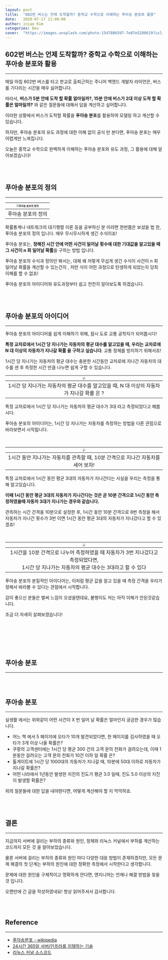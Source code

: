 ```yaml
---
layout: post
title:  "602번 버스는 언제 도착할까? 중학교 수학으로 이해하는 푸아송 분포와 활용"
date:   2020-07-17 21:00:00
author: injae Kim
categories: Dev
cover:  "https://images.unsplash.com/photo-1547886597-7e87e5288619?ixlib=rb-1.2.1&ixid=eyJhcHBfaWQiOjEyMDd9&auto=format&fit=crop&w=752&q=80"
---
```


## 602번 버스는 언제 도착할까? 중학교 수학으로 이해하는 푸아송 분포와 활용

---

매일 아침 602번 버스를 타고 판교로 출퇴근하는 주니어 백엔드 개발자 라이언은, 버스를 기다리는 시간을 매우 싫어합니다.

따라서, **버스가 5분 안에 도착 할 확률 얼마일까?,  15분 안에 버스가 2대 이상 도착 할 확률은 얼마일까?** 와 같은 질문들에 대해서 답을 계산하고 싶어합니다.

이러한 상황에서 버스가 도착할 확률을 **푸아송 분포**를 활용하여 모델링 하고 계산할 수 있습니다.

하지만, 푸아송 분포의 유도 과정에 대한 이해 없이 공식 만 본다면, 푸아송 분포는 매우 어렵게만 느껴집니다.

오늘은 중학교 수학으로 완벽하게 이해하는 푸아송 분포와 유도 과정, 그 활용에 대해 알아보겠습니다!

<br/>

<br/>

## 푸아송 분포의 정의

---

| <img src="https://wikimedia.org/api/rest_v1/media/math/render/svg/93ad8e91a5a4611aeac25ad18a63acb1ba2a7a3d" alt="푸아송 분포의 정의" style="zoom:50%;" /> |
| :----------------------------------------------------------: |
|                      푸아송 분포의 정의                      |

확률통계나 네트워크의 대기행렬 이론 등을 공부하신 분 이라면 한번쯤은 보셨을 법 한, 푸아송 분포의 정의 입니다. 매우 무시무시하게 생긴 수식이죠!

푸아송 분포는, **정해진 시간 안에 어떤 사건이 일어날 횟수에 대한 기대값을 알고있을 때 그 사건이 n 회 일어날 확률**을 구하는 방법 입니다.

푸아송 분포의 수식과 정의만 봐서는, 대체 왜 저렇게 무섭게 생긴 수식이 사건이 n 회 일어날 확률을 계산할 수 있는건지 , 저런 식이 어떤 과정으로 탄생하게 되었는지 당최 이해를 할 수 없죠!

푸아송 분포의 아이디어와 유도과정부터 쉽고 천천히 알아보도록 하겠습니다.

<br/>

<br/>

## 푸아송 분포의 아이디어

---

푸아송 분포의 아이디어를 쉽게 이해하기 위해, 잠시 도로 교통 공학자가 되어봅시다!

**특정 교차로에서 1시간 당 지나가는 자동차의 평균 대수를 알고있을 때, 우리는 교차로에 N 대 이상의 자동차가 지나갈 확률 을 구하고 싶습니다**. 교통 정체를 방지하기 위해서죠!

1시간 당 지나가는 자동차의 평균 대수는 충분한 시간동안 교차로에 지나간 자동차의 대수를 센 후 측정한 시간 만큼 나누면 쉽게 구할 수 있습니다.

| <img src="https://injae-kim.github.io/assets/Dev/2020-07-17-easy-to-understand-poisson-distribution/슬라이드1.JPG" style="zoom: 50%;" /> |
| :----------------------------------------------------------: |
| 1시간 당 지나가는 자동차의 평균 대수를 알고있을 때, N 대 이상의 자동차가 지나갈 확률 은 ? |

특정 교차로에서 1시간 당 지나가는 자동차의 평균 대수가 3대 라고 측정되었다고 해봅시다.

푸아송 분포의 아이디어는, 1시간 당 지나가는 자동차를 측정하는 방법을 다른 관점으로 바라보면서 시작됩니다.

<br/>

| <img src="https://injae-kim.github.io/assets/Dev/2020-07-17-easy-to-understand-poisson-distribution/슬라이드2.JPG" style="zoom: 50%;" /> |
| :----------------------------------------------------------: |
| 1시간 동안 지나가는 자동차를 관측할 때, 10분 간격으로 지나간 자동차를 세어 보자! |

특정 교차로에서 1시간 동안 평균 3대의 자동차가 지나간다는 사실을 우리는 측정을 통해 알고있습니다.

**이때 1시간 동안 평균 3대의 자동차가 지나간다는 것은 곧 10분 간격으로 1시간 동안 측정하였을때 자동차 3대가 지나가는 경우와 같습니다.**

관측하는 시간 간격을 10분으로 설정한 후, 1시간 동안 10분 간격으로 6번 측정을 해서 자동차가 지나간 횟수가 3번 이면 1시간 동안 평균 3대의 자동차가 지나갔다고 할 수 있겠죠! 

<br/>

| <img src="https://injae-kim.github.io/assets/Dev/2020-07-17-easy-to-understand-poisson-distribution/슬라이드3.JPG" style="zoom: 50%;" /> |
| :----------------------------------------------------------: |
| 1시간을 10분 간격으로 나누어 측정하였을 때 자동차가 3번 지나갔다고 측정되었다면, <br />1시간 당 지나가는 자동차의 평균 대수는 3대라고 할 수 있다 |

푸아송 분포의 본질적인 아이디어는, 이처럼 평균 값을 알고 있을 때 측정 간격을 우리가 정해서 바라볼 수 있다는 관점에서 시작합니다.

감이 좋으신 분들은 벌써 느낌이 오셨을텐데요, 불행이도 저는 아직 이해가 안된것같습니다.

조금 더 자세히 살펴보겠습니다!

<br/>



<br/>

<br/>

<br/>

<br/>

## 푸아송 분포

---



<br/>

<br/>

## 푸아송 분포

---

실생활 에서는 위와같이 어떤 사건이 X 번 일어 날 확률은 얼마인지 궁금한 경우가 많습니다.

- 어느 책 에서 5 페이지에 오타가 10개 발견되었다면, 한 페이지를 검사하였을 때 오타가 3개 이상 나올 확률은?
- 쿠팡의 고객센터에는 1시간 당 평균 300 건의 고객 문의 전화가 걸려오는데, 이때 1분동안 걸려오는 고객 문의 전화가 10건 이하 일 확률 은?
- 톨게이트에 1시간 당 1000대의 자동차가 지나갈 때, 10분에 50대 이하로 자동차가 지나갈 확률은?
- 어떤 나라에서 1년동안 발생한 지진의 진도가 평균 3.0 일때, 진도 5.0 이상의 지진이 발생할 확률은?

위의 질문들에 대한 답을 내야한다면, 어떻게 계산해야 할 지 막막하죠.

<br/>

<br/>

## 결론

---

지금까지 서버에 걸리는 부하의 종류와 원인, 정체와 리눅스 커널에서 부하를 계산하는 코드까지 모든 것 을 알아보았습니다.

물론 서버에 걸리는 부하의 종류와 원인 마다 다양한 대응 방법이 존재하겠지만, 모든 문제 해결의 첫 단계는 부하의 원인에 대한 정확한 측정에서 시작한다고 생각합니다.

문제에 대한 원인을 구체적이고 명확하게 안다면, 엔지니어는 언제나 해결 방법을 찾을 것 입니다.



오랜만에 긴 글을 작성하였네요! 항상 읽어주셔서 감사합니다.

<br/>

<br/>

## Reference

---

- [푸아송분포 - wikipedia]([https://ko.wikipedia.org/wiki/%ED%91%B8%EC%95%84%EC%86%A1_%EB%B6%84%ED%8F%AC](https://ko.wikipedia.org/wiki/푸아송_분포))
- [24시간 365일 서버/인프라를 지탱하는 기술](http://www.yes24.com/Product/Goods/3377489)
- [리눅스 커널 소스코드](https://github.com/torvalds/linux)

<br/>